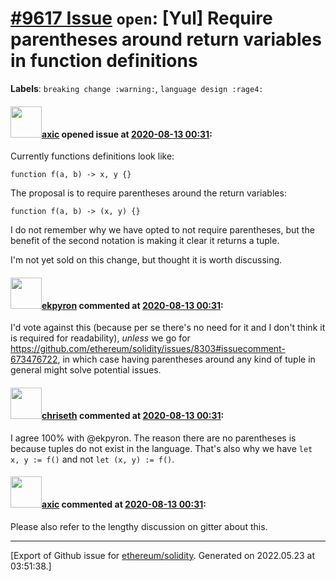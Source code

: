 # [\#9617 Issue](https://github.com/ethereum/solidity/issues/9617) `open`: [Yul] Require parentheses around return variables in function definitions
**Labels**: `breaking change :warning:`, `language design :rage4:`


#### <img src="https://avatars.githubusercontent.com/u/20340?v=4" width="50">[axic](https://github.com/axic) opened issue at [2020-08-13 00:31](https://github.com/ethereum/solidity/issues/9617):

Currently functions definitions look like:
```
function f(a, b) -> x, y {}
```

The proposal is to require parentheses around the return variables:
```
function f(a, b) -> (x, y) {}
```

I do not remember why we have opted to not require parentheses, but the benefit of the second notation is making it clear it returns a tuple.

I'm not yet sold on this change, but thought it is worth discussing.

#### <img src="https://avatars.githubusercontent.com/u/1347491?v=4" width="50">[ekpyron](https://github.com/ekpyron) commented at [2020-08-13 00:31](https://github.com/ethereum/solidity/issues/9617#issuecomment-673479842):

I'd vote against this (because per se there's no need for it and I don't think it is required for readability), *unless* we go for https://github.com/ethereum/solidity/issues/8303#issuecomment-673476722, in which case having parentheses around any kind of tuple in general might solve potential issues.

#### <img src="https://avatars.githubusercontent.com/u/9073706?v=4" width="50">[chriseth](https://github.com/chriseth) commented at [2020-08-13 00:31](https://github.com/ethereum/solidity/issues/9617#issuecomment-674885964):

I agree 100% with @ekpyron. The reason there are no parentheses is because tuples do not exist in the language. That's also why we have `let x, y := f()` and not `let (x, y) := f()`.

#### <img src="https://avatars.githubusercontent.com/u/20340?v=4" width="50">[axic](https://github.com/axic) commented at [2020-08-13 00:31](https://github.com/ethereum/solidity/issues/9617#issuecomment-674898449):

Please also refer to the lengthy discussion on gitter about this.


-------------------------------------------------------------------------------



[Export of Github issue for [ethereum/solidity](https://github.com/ethereum/solidity). Generated on 2022.05.23 at 03:51:38.]

